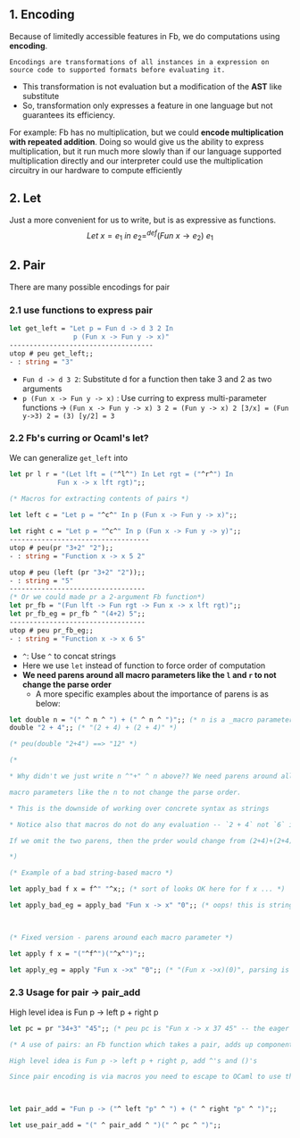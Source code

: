 ## 1. Encoding
Because of limitedly accessible features in Fb, we do computations using **encoding**.

```
Encodings are transformations of all instances in a expression on source code to supported formats before evaluating it.
```

- This transformation is not evaluation but a modification of the **AST** like substitute
- So, transformation only expresses a feature in one language but not guarantees its efficiency.

For example: 
Fb has no multiplication, but we could **encode multiplication with repeated addition**. Doing so would give us the ability to express multiplication, but it run much more slowly than if our language supported multiplication directly and our interpreter could use the multiplication circuitry in our hardware to compute efficiently

## 2. Let
Just a more convenient for us to write, but is as expressive as functions.
$$Let\ x = e_1\ in\ e_2 =^{def} (Fun\ x \rightarrow e_2)\ e_1$$


## 2. Pair
There are many possible encodings for pair
### 2.1 use functions to express pair
```ocaml
let get_left = "Let p = Fun d -> d 3 2 In
				p (Fun x -> Fun y -> x)"
------------------------------------
utop # peu get_left;;
- : string = "3"
```
- `Fun d -> d 3 2`:  Substitute d for a function then take 3 and 2 as two arguments
- `p (Fun x -> Fun y -> x)` : Use curring to express multi-parameter functions ->  `(Fun x -> Fun y -> x) 3 2 = (Fun y -> x) 2 [3/x] = (Fun y->3) 2 = (3) [y/2] = 3`

### 2.2 Fb's curring or Ocaml's let?
We can generalize `get_left` into
```ocaml
let pr l r = "(Let lft = ("^l^") In Let rgt = ("^r^") In
			Fun x -> x lft rgt)";;
			
(* Macros for extracting contents of pairs *)

let left c = "Let p = "^c^" In p (Fun x -> Fun y -> x)";;

let right c = "Let p = "^c^" In p (Fun x -> Fun y -> y)";;
-----------------------------------
utop # peu(pr "3+2" "2");;
- : string = "Function x -> x 5 2"

utop # peu (left (pr "3+2" "2"));;
- : string = "5"
----------------------------------
(* Or we could made pr a 2-argument Fb function*)
let pr_fb = "(Fun lft -> Fun rgt -> Fun x -> x lft rgt)";;
let pr_fb_eg = pr_fb ^ "(4+2) 5";;
----------------------------------
utop # peu pr_fb_eg;;
- : string = "Function x -> x 6 5"
```
- `^`: Use `^` to concat strings
- Here we use `let` instead of function to force order of computation
- **We need parens around all macro parameters like the `l` and `r`  to not change the parse order**
	- A more specific examples about the importance of parens is as below:

``` ocaml
let double n = "(" ^ n ^ ") + (" ^ n ^ ")";; (* n is a _macro parameter_, a string *)
double "2 + 4";; (* "(2 + 4) + (2 + 4)" *)

(* peu(double "2+4") ==> "12" *)

(*

* Why didn't we just write n ^"+" ^ n above?? We need parens around all

macro parameters like the n to not change the parse order.

* This is the downside of working over concrete syntax as strings

* Notice also that macros do not do any evaluation -- `2 + 4` not `6` in the above.

If we omit the two parens, then the prder would change from (2+4)+(2+4) to 2+4+2+4,

*)

(* Example of a bad string-based macro *)

let apply_bad f x = f^" "^x;; (* sort of looks OK here for f x ... *)

let apply_bad_eg = apply_bad "Fun x -> x" "0";; (* oops! this is string "Fun x -> x 0" which is "Fun x -> (x 0)" *)

  

(* Fixed version - parens around each macro parameter *)

let apply f x = "("^f^")("^x^")";;

let apply_eg = apply "Fun x ->x" "0";; (* "(Fun x ->x)(0)", parsing is correct! *)
```



### 2.3 Usage for pair -> pair_add
High level idea is Fun p -> left p + right p
``` ocaml
let pc = pr "34+3" "45";; (* peu pc is "Fun x -> x 37 45" -- the eager pair that we wanted *)

(* A use of pairs: an Fb function which takes a pair, adds up components

High level idea is Fun p -> left p + right p, add ^'s and ()'s

Since pair encoding is via macros you need to escape to OCaml to use them *)

  

let pair_add = "Fun p -> ("^ left "p" ^ ") + (" ^ right "p" ^ ")";;

let use_pair_add = "(" ^ pair_add ^ ")(" ^ pc ^ ")";;

```